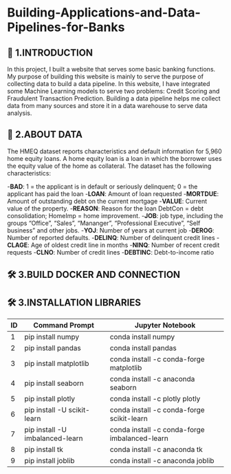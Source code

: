 # Building-Applications-and-Data-Pipelines-for-Banks

## 🚀 1.INTRODUCTION
In this project, I built a website that serves some basic banking functions. My purpose of building this website is mainly to serve the purpose of collecting data to build a data pipeline. In this website, I have integrated some Machine Learning models to serve two problems: Credit Scoring and Fraudulent Transaction Prediction. Building a data pipeline helps me collect data from many sources and store it in a data warehouse to serve data analysis.

## 🧐 2.ABOUT DATA 
The HMEQ dataset reports characteristics and default information for 5,960 home equity loans. A home equity loan is a loan in which the borrower uses the equity value of the home as
collateral. The dataset has the following characteristics:

-**BAD**: 1 = the applicant is in default or seriously delinquent; 0 = the applicant has paid the loan
-**LOAN**: Amount of loan requested
-**MORTDUE**: Amount of outstanding debt on the current mortgage
-**VALUE**: Current value of the property.
-**REASON**: Reason for the loan DebtCon = debt consolidation; HomeImp = home improvement.
-**JOB**: job type, including the groups “Office”, “Sales”, “Mananger”, “Professional Executive”, “Self business” and other jobs.
-**YOJ**: Number of years at current job
-**DEROG**: Number of reported defaults.
-**DELINQ**: Number of delinquent credit lines
-**CLAGE**: Age of oldest credit line in months
-**NINQ**: Number of recent credit requests
-**CLNO**: Number of credit lines
-**DEBTINC**: Debt-to-income ratio

## 🛠️ 3.BUILD DOCKER AND CONNECTION











## 🛠️ 3.INSTALLATION LIBRARIES

|ID  |     Command Prompt            |     Jupyter Notebook                        |
|----|-------------------------------|---------------------------------------------|
|1   |pip install numpy              |conda install numpy                          |
|2   |pip install pandas             |conda install pandas                         |
|3   |pip install matplotlib         |conda install -c conda-forge matplotlib      |
|4   |pip install seaborn            |conda install -c anaconda seaborn            |
|5   |pip install plotly             |conda install -c plotly plotly               |
|6   |pip install -U scikit-learn    |conda install -c conda-forge scikit-learn    |
|7   |pip install -U imbalanced-learn|conda install -c conda-forge imbalanced-learn|
|8   |pip install tk                 |conda install -c anaconda tk                 |
|9   |pip install joblib             |conda install -c anaconda joblib             |
